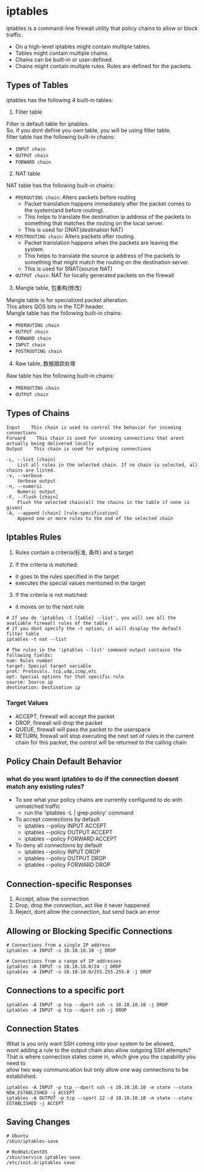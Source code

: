 # iptables

iptables is a command-line firewall utility that policy chains to allow or block traffic.

+ On a high-level iptables might contain multiple tables.
+ Tables might contain multiple chains.
+ Chains can be built-in or user-defined.
+ Chains might contain multiple rules. Rules are defined for the packets.

## Types of Tables

iptables has the following 4 built-in tables:

1. Filter table

Filter is default table for iptables. <br/>
So, if you dont define you own table, you will be using filter table. <br/>
filter table has the following built-in chains:
  + `INPUT chain`
  + `OUTPUT chain`
  + `FORWARD chain`

2. NAT table

NAT table has the following built-in chains:
  + `PREROUTING chain`: Alters packets before routing
    + Packet translation happens immediately after the packet comes to the system(and before routing).
    + This helps to translate the destination ip address of the packets to something that matches the routing on the local server.
    + This is used for DNAT(destination NAT)
  + `POSTROUTING chain`: Alters packets after routing.
    + Packet translation happens when the packets are leaving the system.
    + This helps to translate the source ip address of the packets to something that might match the routing on the destination server.
    + This is used for SNAT(source NAT)
  + `OUTPUT chain`: NAT for locally generated packets on the firewall

3. Mangle table, 包重构(修改)

Mangle table is for specialized packet alteration. <br/>
This alters QOS bits in the TCP header. <br/>
Mangle table has the following built-in chains:
  + `PREROUTING chain`
  + `OUTPUT chain`
  + `FORWARD chain`
  + `INPUT chain`
  + `POSTROUTING chain`

4. Raw table, 数据跟踪处理

Raw table has the following built-in chains:
  + `PREROUTING chain`
  + `OUTPUT chain`

## Types of Chains

```
Input    This chain is used to control the behavior for incoming connections
Forward    This chain is used for incoming connections that arent actually being delivered locally
Output    This chain is used for outgoing connections

-L, --list [chain]
    List all rules in the selected chain. If no chain is selected, all chains are listed.
-v, --verbose
    Verbose output
-n, --numeric
    Numeric output
-F, --flush [chain]
    Flush the selected chain(all the chains in the table if none is given)
-A, --append [chain] [rule-specification]
    Append one or more rules to the end of the selected chain
```

## Iptables Rules

1. Rules contain a criteria(标准, 条件) and a target

2. If the criteria is matched:
  + it goes to the rules specified in the target
  + executes the special values mentioned in the target

3. If the criteria is not matched:
  + it moves on to the next rule
  

```
# If you do 'iptables -t [table] --list', you will see all the avaliable firewall rules of the table
# if you dont specify the -t option, it will display the default filter table
iptables -t nat --list

# The rules in the 'iptables --list' command output contains the following fields:
num: Rules number
target: Special target variable
prot: Protocols. tcp,udp,icmp,etc
opt: Special options for that specific rule
source: Source ip
destination: Destination ip
```

### Target Values

+ ACCEPT, firewall will accept the packet
+ DROP, firewall will drop the packet
+ QUEUE, firewall will pass the packet to the userspace
+ RETURN, firewall will stop executing the next set of rules in the current chain for this packet, the control will be returned to the calling chain


## Policy Chain Default Behavior

### what do you want iptables to do if the connection doesnt match any existing rules?

+ To see what your policy chains are currently configured to do with unmatched traffic
  + run the 'iptables -L | grep policy' command
+ To accept connections by default
  + iptables --policy INPUT ACCEPT
  + iptables --policy OUTPUT ACCEPT
  + iptables --policy FORWARD ACCEPT
+ To deny all connections by default
  + iptables --policy INPUT DROP
  + iptables --policy OUTPUT DROP
  + iptables --policy FORWARD DROP

## Connection-specific Responses

1. Accept, allow the connection
2. Drop, drop the connection, act like it never happened
3. Reject, dont allow the connection, but send back an error

## Allowing or Blocking Specific Connections

```
# Connections from a single IP address
iptables -A INPUT -s 10.10.10.10 -j DROP

# Connections from a range of IP addresses
iptables -A INPUT -s 10.10.10.0/24 -j DROP
iptables -A INPUT -s 10.10.10.0/255.255.255.0 -j DROP
```

## Connections to a specific port

```
iptables -A INPUT -p tcp --dport ssh -s 10.10.10.10 -j DROP
iptables -A INPUT -p tcp --dport ssh -j DROP
```

## Connection States

What is you only want SSH coming into your system to be allowed, <br/>
wont adding a rule to the output chain also allow outgoing SSH attempts? <br/>
That is where connection states come in, which give you the capability you need to <br/>
allow two way communication but only allow one way connections to be established. <br/>

```
iptables -A INPUT -p tcp --dport ssh -s 10.10.10.10 -m state --state NEW,ESTABLISHED -j ACCEPT
iptables -A OUTPUT -p tcp --sport 22 -d 10.10.10.10 -m state --state ESTABLISHED -j ACCEPT
```

## Saving Changes

```
# Ubuntu
/sbin/iptables-save

# RedHat/CentOS
/sbin/service iptables save
/etc/init.d/iptables save
```
